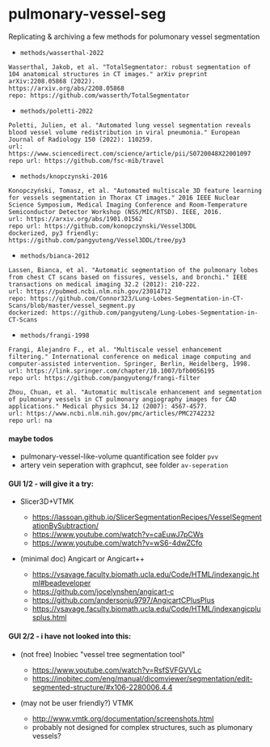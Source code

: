 # pulmonary-vessel-seg

Replicating & archiving a few methods for polumonary vessel segmentation

+ `methods/wasserthal-2022`
```
Wasserthal, Jakob, et al. "TotalSegmentator: robust segmentation of 104 anatomical structures in CT images." arXiv preprint arXiv:2208.05868 (2022).
https://arxiv.org/abs/2208.05868
repo: https://github.com/wasserth/TotalSegmentator
```

+ `methods/poletti-2022`
```
Poletti, Julien, et al. "Automated lung vessel segmentation reveals blood vessel volume redistribution in viral pneumonia." European Journal of Radiology 150 (2022): 110259.
url: https://www.sciencedirect.com/science/article/pii/S0720048X22001097
repo url: https://github.com/fsc-mib/travel
```

+ `methods/knopczynski-2016`
```
Konopczyński, Tomasz, et al. "Automated multiscale 3D feature learning for vessels segmentation in Thorax CT images." 2016 IEEE Nuclear Science Symposium, Medical Imaging Conference and Room-Temperature Semiconductor Detector Workshop (NSS/MIC/RTSD). IEEE, 2016.
url: https://arxiv.org/abs/1901.01562
repo url: https://github.com/konopczynski/Vessel3DDL
dockerized, py3 friendly: https://github.com/pangyuteng/Vessel3DDL/tree/py3
```

+ `methods/bianca-2012`
```
Lassen, Bianca, et al. "Automatic segmentation of the pulmonary lobes from chest CT scans based on fissures, vessels, and bronchi." IEEE transactions on medical imaging 32.2 (2012): 210-222.
url: https://pubmed.ncbi.nlm.nih.gov/23014712
repo: https://github.com/Connor323/Lung-Lobes-Segmentation-in-CT-Scans/blob/master/vessel_segment.py
dockerized: https://github.com/pangyuteng/Lung-Lobes-Segmentation-in-CT-Scans
```

+ `methods/frangi-1998`
```
Frangi, Alejandro F., et al. "Multiscale vessel enhancement filtering." International conference on medical image computing and computer-assisted intervention. Springer, Berlin, Heidelberg, 1998.
url: https://link.springer.com/chapter/10.1007/bfb0056195
repo url: https://github.com/pangyuteng/frangi-filter

Zhou, Chuan, et al. "Automatic multiscale enhancement and segmentation of pulmonary vessels in CT pulmonary angiography images for CAD applications." Medical physics 34.12 (2007): 4567-4577.
url: https://www.ncbi.nlm.nih.gov/pmc/articles/PMC2742232
repo url: na

```

#### maybe todos

+ pulmonary-vessel-like-volume quantification see folder `pvv`
+ artery vein seperation with graphcut, see folder `av-seperation`

#### GUI 1/2 - will give it a try:

+ Slicer3D+VTMK
    + https://lassoan.github.io/SlicerSegmentationRecipes/VesselSegmentationBySubtraction/    
    + https://www.youtube.com/watch?v=caEuwJ7pCWs
    + https://www.youtube.com/watch?v=wS6-4dwZCfo

+ (minimal doc) Angicart or Angicart++
    + https://vsavage.faculty.biomath.ucla.edu/Code/HTML/indexangic.html#beadeveloper
    + https://github.com/jocelynshen/angicart-c
    + https://github.com/andersonju9797/AngicartCPlusPlus
    + https://vsavage.faculty.biomath.ucla.edu/Code/HTML/indexangicplusplus.html

#### GUI 2/2 - i have not looked into this:

+ (not free) Inobiec "vessel tree segmentation tool"
    + https://www.youtube.com/watch?v=RsfSVFGVVLc
    + https://inobitec.com/eng/manual/dicomviewer/segmentation/edit-segmented-structure/#x106-2280006.4.4

+ (may not be user friendly?) VTMK
    + http://www.vmtk.org/documentation/screenshots.html
    + probably not designed for complex structures, such as plumonary vessels?
